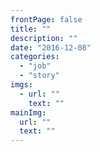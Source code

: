```yaml
---
frontPage: false
title: ""
description: ""
date: "2016-12-08"
categories:
  - "job"
  - "story"
imgs:
  - url: ""
    text: ""
mainImg:
  url: ""
  text: ""
---
```

